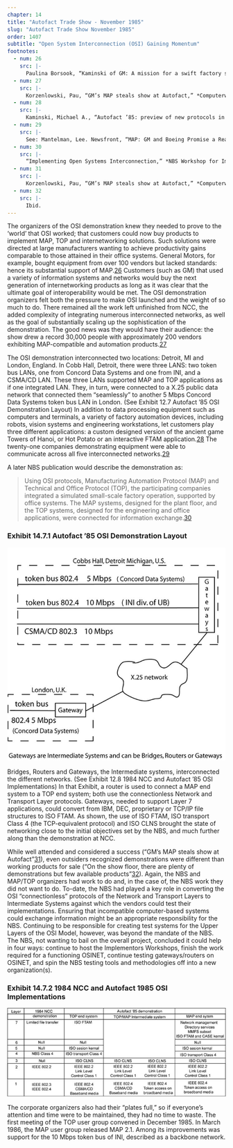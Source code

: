 ```yaml
---
chapter: 14
title: "Autofact Trade Show - November 1985"
slug: "Autofact Trade Show November 1985"
order: 1407
subtitle: "Open System Interconnection (OSI) Gaining Momentum"
footnotes:
  - num: 26
    src: |-
      Paulina Borsook, “Kaminski of GM: A mission for a swift factory standard,” *Data Communications* (March 1986), p. 109.
  - num: 27
    src: |-
      Korzenlowski, Pau, “GM’s MAP steals show at Autofact,” *Computerworld* (Nov. 11 1985), p.1
  - num: 28
    src: |-
      Kaminski, Michael A., “Autofact ’85: preview of new protocols in action,” *IEEE Spectrum* (April 1986), pp. 58-59
  - num: 29
    src: |-
      See: Mantelman, Lee. Newsfront, “MAP: GM and Boeing Promise a Real Four-Bus Circus,” *Data Communications* October 1985, pp. 78-79.
  - num: 30
    src: |-
      “Implementing Open Systems Interconnection,” *NBS Workshop for Implementors of Open Systems Interconnection*, Institute for Computer Sciences and Technology.
  - num: 31
    src: |-
      Korzenlowski, Pau, “GM’s MAP steals show at Autofact,” *Computerworld* Nov. 11, 1985, p.1
  - num: 32
    src: |-
      Ibid.
---
```


The organizers of the OSI demonstration knew they needed to prove to the ‘world’ that OSI worked; that customers could now buy products to implement MAP, TOP and internetworking solutions. Such solutions were directed at large manufacturers wanting to achieve productivity gains comparable to those attained in their office systems. General Motors, for example, bought equipment from over 100 vendors but lacked standards: hence its substantial support of MAP.<a name="fnloc26" href="#fn26">26</a>  Customers (such as GM) that used a variety of information systems and networks would buy the next generation of internetworking products as long as it was clear that the ultimate goal of interoperability would be met. The OSI demonstration organizers felt both the pressure to make OSI launched and the weight of so much to do. There remained all the work left unfinished from NCC, the added complexity of integrating numerous interconnected networks, as well as the goal of substantially scaling up the sophistication of the demonstration. The good news was they would have their audience: the show drew a record 30,000 people with approximately 200 vendors exhibiting MAP-compatible and automation products.<a name="fnloc27" href="#fn27">27</a>

The OSI demonstration interconnected two locations: Detroit, MI and London, England. In Cobb Hall, Detroit, there were three LANS: two token bus LANs, one from Concord Data Systems and one from INI, and a CSMA/CD LAN. These three LANs supported MAP and TOP applications as if one integrated LAN. They, in turn, were connected to a X.25 public data network that connected them “seamlessly” to another 5 Mbps Concord Data Systems token bus LAN in London. (See Exhibit 12.7 Autofact ’85 OSI Demonstration Layout) In addition to data processing equipment such as computers and terminals, a variety of factory automation devices, including robots, vision systems and engineering workstations, let customers play three different applications: a custom designed version of the ancient game Towers of Hanoi, or Hot Potato or an interactive FTAM application.<a name="fnloc28" href="#fn28">28</a>  The twenty-one companies demonstrating equipment were able to communicate across all five interconnected networks.<a name="fnloc29" href="#fn29">29</a>

A later NBS publication would describe the demonstration as:

>Using OSI protocols, Manufacturing Automation Protocol (MAP) and Technical and Office Protocol (TOP), the participating companies integrated a simulated small-scale factory operation, supported by office systems. The MAP systems, designed for the plant floor, and the TOP systems, designed for the engineering and office applications, were connected for information exchange.<a name="fnloc30" href="#fn30">30</a>

### Exhibit 14.7.1 Autofact ’85 OSI Demonstration Layout

![diagram of Autofact 1985 Tradeshow Layout](/assets/img/ex-14.7.1_autofact_1985_tradeshow_layout.jpg)

Bridges, Routers and Gateways, the Intermediate systems, interconnected the different networks. (See Exhibit 12.8 1984 NCC and Autofact ’85 OSI Implementations) In that Exhibit, a router is used to connect a MAP end system to a TOP end system; both use the connectionless Network and Transport Layer protocols. Gateways, needed to support Layer 7 applications, could convert from IBM, DEC, proprietary or TCP/IP file structures to ISO FTAM. As shown, the use of ISO FTAM, ISO transport Class 4 (the TCP-equivalent protocol) and ISO CLNS brought the state of networking close to the initial objectives set by the NBS, and much further along than the demonstration at NCC.

While well attended and considered a success (“GM’s MAP steals show at Autofact”<a name="fnloc31" href="#fn31">31</a>), even outsiders recognized demonstrations were different than working products for sale (“On the show floor, there are plenty of demonstrations but few available products”<a name="fnloc32" href="#fn32">32</a>). Again, the NBS and MAP/TOP organizers had work to do and, in the case of, the NBS work they did not want to do. To-date, the NBS had played a key role in converting the OSI “connectionless” protocols of the Network and Transport Layers to Intermediate Systems against which the vendors could test their implementations. Ensuring that incompatible computer-based systems could exchange information might be an appropriate responsibility for the NBS. Continuing to be responsible for creating test systems for the Upper Layers of the OSI Model, however, was beyond the mandate of the NBS. The NBS, not wanting to bail on the overall project, concluded it could help in four ways: continue to host the Implementors Workshops, finish the work required for a functioning OSINET, continue testing gateways/routers on OSINET, and spin the NBS testing tools and methodologies off into a new organization(s).

### Exhibit 14.7.2 1984 NCC and Autofact 1985 OSI Implementations

![diagram of 1984 NCC and Autofact 1985 OSI Implementations](/assets/img/ex-14.7.2_ncc_1984_and_autofact_1985_osi_implementation.jpg)

The corporate organizers also had their “plates full,” so if everyone’s attention and time were to be maintained, they had no time to waste. The first meeting of the TOP user group convened in December 1985. In March 1986, the MAP user group released MAP 2.1. Among its improvements was support for the 10 Mbps token bus of INI, described as a backbone network.
